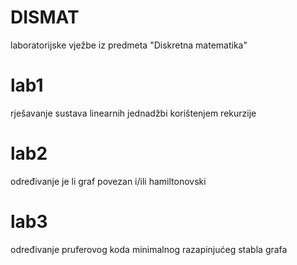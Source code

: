 # DISMAT
laboratorijske vježbe iz predmeta "Diskretna matematika"

# lab1
rješavanje sustava linearnih jednadžbi korištenjem rekurzije

# lab2

određivanje je li graf povezan i/ili hamiltonovski

# lab3
određivanje pruferovog koda minimalnog razapinjućeg stabla grafa
